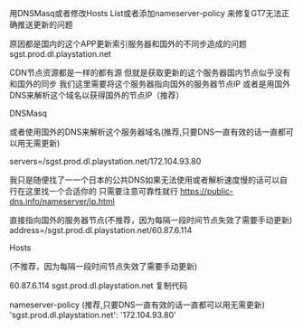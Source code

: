 用DNSMasq或者修改Hosts List或者添加nameserver-policy 来修复GT7无法正确推送更新的问题

原因都是国内的这个APP更新索引服务器和国外的不同步造成的问题
sgst.prod.dl.playstation.net

CDN节点资源都是一样的都有源
但就是获取更新的这个服务器国内节点似乎没有和国外的同步
我们这里需要将这个服务器指向国外的服务器节点IP
或者是用国外DNS来解析这个域名以获得国外的节点IP（推荐）

DNSMasq

或者使用国外的DNS来解析这个服务器域名(推荐,只要DNS一直有效的话一直都可以用无需更新)

servers=/sgst.prod.dl.playstation.net/172.104.93.80

我只是随便找了一一个日本的公共DNS如果无法使用或者解析速度慢的话可以自行在这里找一个合适你的
只需要注意可靠性就行
<https://public-dns.info/nameserver/jp.html>

直接指向国外的服务器节点(不推荐，因为每隔一段时间节点失效了需要手动更新)
address=/sgst.prod.dl.playstation.net/60.87.6.114

Hosts

(不推荐，因为每隔一段时间节点失效了需要手动更新)

60.87.6.114 sgst.prod.dl.playstation.net
复制代码

nameserver-policy (推荐,只要DNS一直有效的话一直都可以用无需更新)
      'sgst.prod.dl.playstation.net': '172.104.93.80'
